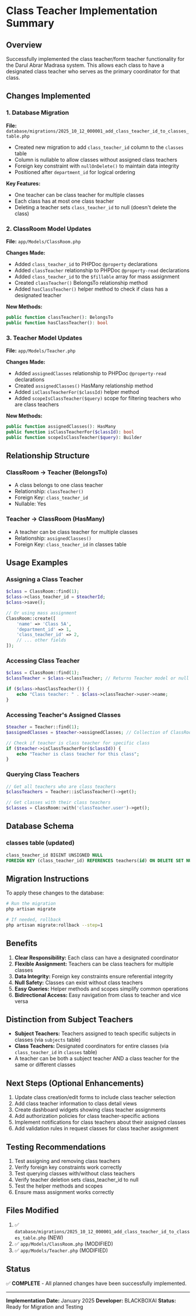 # Class Teacher Implementation Summary

## Overview
Successfully implemented the class teacher/form teacher functionality for the Darul Abrar Madrasa system. This allows each class to have a designated class teacher who serves as the primary coordinator for that class.

## Changes Implemented

### 1. Database Migration
**File:** `database/migrations/2025_10_12_000001_add_class_teacher_id_to_classes_table.php`

- Created new migration to add `class_teacher_id` column to the `classes` table
- Column is nullable to allow classes without assigned class teachers
- Foreign key constraint with `nullOnDelete()` to maintain data integrity
- Positioned after `department_id` for logical ordering

**Key Features:**
- One teacher can be class teacher for multiple classes
- Each class has at most one class teacher
- Deleting a teacher sets `class_teacher_id` to null (doesn't delete the class)

### 2. ClassRoom Model Updates
**File:** `app/Models/ClassRoom.php`

**Changes Made:**
- Added `class_teacher_id` to PHPDoc `@property` declarations
- Added `classTeacher` relationship to PHPDoc `@property-read` declarations
- Added `class_teacher_id` to the `$fillable` array for mass assignment
- Created `classTeacher()` BelongsTo relationship method
- Added `hasClassTeacher()` helper method to check if class has a designated teacher

**New Methods:**
```php
public function classTeacher(): BelongsTo
public function hasClassTeacher(): bool
```

### 3. Teacher Model Updates
**File:** `app/Models/Teacher.php`

**Changes Made:**
- Added `assignedClasses` relationship to PHPDoc `@property-read` declarations
- Created `assignedClasses()` HasMany relationship method
- Added `isClassTeacherFor($classId)` helper method
- Added `scopeIsClassTeacher($query)` scope for filtering teachers who are class teachers

**New Methods:**
```php
public function assignedClasses(): HasMany
public function isClassTeacherFor($classId): bool
public function scopeIsClassTeacher($query): Builder
```

## Relationship Structure

### ClassRoom → Teacher (BelongsTo)
- A class belongs to one class teacher
- Relationship: `classTeacher()`
- Foreign Key: `class_teacher_id`
- Nullable: Yes

### Teacher → ClassRoom (HasMany)
- A teacher can be class teacher for multiple classes
- Relationship: `assignedClasses()`
- Foreign Key: `class_teacher_id` in classes table

## Usage Examples

### Assigning a Class Teacher
```php
$class = ClassRoom::find(1);
$class->class_teacher_id = $teacherId;
$class->save();

// Or using mass assignment
ClassRoom::create([
    'name' => 'Class 5A',
    'department_id' => 1,
    'class_teacher_id' => 2,
    // ... other fields
]);
```

### Accessing Class Teacher
```php
$class = ClassRoom::find(1);
$classTeacher = $class->classTeacher; // Returns Teacher model or null

if ($class->hasClassTeacher()) {
    echo "Class teacher: " . $class->classTeacher->user->name;
}
```

### Accessing Teacher's Assigned Classes
```php
$teacher = Teacher::find(1);
$assignedClasses = $teacher->assignedClasses; // Collection of ClassRoom models

// Check if teacher is class teacher for specific class
if ($teacher->isClassTeacherFor($classId)) {
    echo "Teacher is class teacher for this class";
}
```

### Querying Class Teachers
```php
// Get all teachers who are class teachers
$classTeachers = Teacher::isClassTeacher()->get();

// Get classes with their class teachers
$classes = ClassRoom::with('classTeacher.user')->get();
```

## Database Schema

### classes table (updated)
```sql
class_teacher_id BIGINT UNSIGNED NULL
FOREIGN KEY (class_teacher_id) REFERENCES teachers(id) ON DELETE SET NULL
```

## Migration Instructions

To apply these changes to the database:

```bash
# Run the migration
php artisan migrate

# If needed, rollback
php artisan migrate:rollback --step=1
```

## Benefits

1. **Clear Responsibility:** Each class can have a designated coordinator
2. **Flexible Assignment:** Teachers can be class teachers for multiple classes
3. **Data Integrity:** Foreign key constraints ensure referential integrity
4. **Null Safety:** Classes can exist without class teachers
5. **Easy Queries:** Helper methods and scopes simplify common operations
6. **Bidirectional Access:** Easy navigation from class to teacher and vice versa

## Distinction from Subject Teachers

- **Subject Teachers:** Teachers assigned to teach specific subjects in classes (via `subjects` table)
- **Class Teachers:** Designated coordinators for entire classes (via `class_teacher_id` in `classes` table)
- A teacher can be both a subject teacher AND a class teacher for the same or different classes

## Next Steps (Optional Enhancements)

1. Update class creation/edit forms to include class teacher selection
2. Add class teacher information to class detail views
3. Create dashboard widgets showing class teacher assignments
4. Add authorization policies for class teacher-specific actions
5. Implement notifications for class teachers about their assigned classes
6. Add validation rules in request classes for class teacher assignment

## Testing Recommendations

1. Test assigning and removing class teachers
2. Verify foreign key constraints work correctly
3. Test querying classes with/without class teachers
4. Verify teacher deletion sets class_teacher_id to null
5. Test the helper methods and scopes
6. Ensure mass assignment works correctly

## Files Modified

1. ✅ `database/migrations/2025_10_12_000001_add_class_teacher_id_to_classes_table.php` (NEW)
2. ✅ `app/Models/ClassRoom.php` (MODIFIED)
3. ✅ `app/Models/Teacher.php` (MODIFIED)

## Status

✅ **COMPLETE** - All planned changes have been successfully implemented.

---

**Implementation Date:** January 2025
**Developer:** BLACKBOXAI
**Status:** Ready for Migration and Testing

